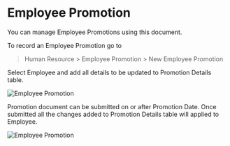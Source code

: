 <!-- add-breadcrumbs -->
# Employee Promotion

You can manage Employee Promotions using this document.

To record an Employee Promotion go to

> Human Resource > Employee Promotion > New Employee Promotion

Select Employee and add all details to be updated to Promotion Details table.

<img class="screenshot" alt="Employee Promotion" src="{{docs_base_url}}/assets/img/human-resources/employee_promotion.png">

Promotion document can be submitted on or after Promotion Date. Once submitted all the changes added to Promotion Details table will applied to Employee.

<img class="screenshot" alt="Employee Promotion" src="{{docs_base_url}}/assets/img/human-resources/employee_promotion_1.png">
